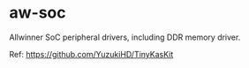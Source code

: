 # aw-soc

Allwinner SoC peripheral drivers, including DDR memory driver.

Ref: https://github.com/YuzukiHD/TinyKasKit
